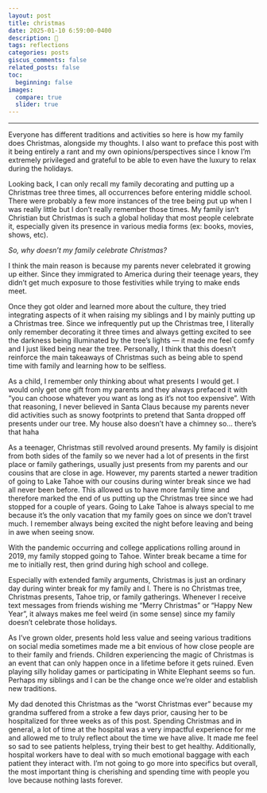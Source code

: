 ```yaml
---
layout: post
title: christmas
date: 2025-01-10 6:59:00-0400
description: 🎄
tags: reflections
categories: posts
giscus_comments: false
related_posts: false
toc:
  beginning: false
images:
  compare: true
  slider: true
---
```


<hr>

Everyone has different traditions and activities so here is how my family does Christmas, alongside my thoughts. I also want to preface this post with it being entirely a rant and my own opinions/perspectives since I know I’m extremely privileged and grateful to be able to even have the luxury to relax during the holidays.

Looking back, I can only recall my family decorating and putting up a Christmas tree three times, all occurrences before entering middle school. There were probably a few more instances of the tree being put up when I was really little but I don’t really remember those times. My family isn’t Christian but Christmas is such a global holiday that most people celebrate it, especially given its presence in various media forms (ex: books, movies, shows, etc).

*So, why doesn’t my family celebrate Christmas?*

I think the main reason is because my parents never celebrated it growing up either. Since they immigrated to America during their teenage years, they didn’t get much exposure to those festivities while trying to make ends meet.

Once they got older and learned more about the culture, they tried integrating aspects of it when raising my siblings and I by mainly putting up a Christmas tree. Since we infrequently put up the Christmas tree, I literally only remember decorating it three times and always getting excited to see the darkness being illuminated by the tree’s lights — it made me feel comfy and I just liked being near the tree. Personally, I think that this doesn’t reinforce the main takeaways of Christmas such as being able to spend time with family and learning how to be selfless.

As a child, I remember only thinking about what presents I would get. I would only get one gift from my parents and they always prefaced it with “you can choose whatever you want as long as it’s not too expensive”. With that reasoning, I never believed in Santa Claus because my parents never did activities such as snowy footprints to pretend that Santa dropped off presents under our tree. My house also doesn’t have a chimney so… there’s that haha

As a teenager, Christmas still revolved around presents. My family is disjoint from both sides of the family so we never had a lot of presents in the first place or family gatherings, usually just presents from my parents and our cousins that are close in age. However, my parents started a newer tradition of going to Lake Tahoe with our cousins during winter break since we had all never been before. This allowed us to have more family time and therefore marked the end of us putting up the Christmas tree since we had stopped for a couple of years. Going to Lake Tahoe is always special to me because it’s the only vacation that my family goes on since we don’t travel much. I remember always being excited the night before leaving and being in awe when seeing snow.

With the pandemic occurring and college applications rolling around in 2019, my family stopped going to Tahoe. Winter break became a time for me to initially rest, then grind during high school and college.

Especially with extended family arguments, Christmas is just an ordinary day during winter break for my family and I. There is no Christmas tree, Christmas presents, Tahoe trip, or family gatherings. Whenever I receive text messages from friends wishing me “Merry Christmas” or “Happy New Year”, it always makes me feel weird (in some sense) since my family doesn’t celebrate those holidays.

As I’ve grown older, presents hold less value and seeing various traditions on social media sometimes made me a bit envious of how close people are to their family and friends. Children experiencing the magic of Christmas is an event that can only happen once in a lifetime before it gets ruined. Even playing silly holiday games or participating in White Elephant seems so fun. Perhaps my siblings and I can be the change once we’re older and establish new traditions.

My dad denoted this Christmas as the “worst Christmas ever” because my grandma suffered from a stroke a few days prior, causing her to be hospitalized for three weeks as of this post. Spending Christmas and in general, a lot of time at the hospital was a very impactful experience for me and allowed me to truly reflect about the time we have alive. It made me feel so sad to see patients helpless, trying their best to get healthy. Additionally, hospital workers have to deal with so much emotional baggage with each patient they interact with. I’m not going to go more into specifics but overall, the most important thing is cherishing and spending time with people you love because nothing lasts forever.
